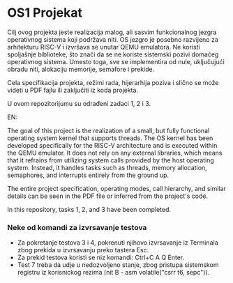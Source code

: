 <h1> OS1 Projekat </h1>
Cilj ovog projekta jeste realizacija malog, ali sasvim funkcionalnog jezgra operativnog sistema koji podržava niti.
OS jezgro je posebno razvijeno za arhitekturu RISC-V i izvršava se unutar QEMU emulatora. Ne koristi spoljašnje biblioteke, što znači da se ne koriste sistemski pozivi domaćeg operativnog sistema. Umesto toga, sve se implementira od nule, uključujući obradu niti, alokaciju memorije, semafore i prekide.

Cela specifikacija projekta, režimi rada, hijerarhija poziva i slično se može videti u PDF fajlu ili zaključiti iz koda projekta.

U ovom repozitorijumu su odrađeni zadaci 1, 2 i 3.

EN:

The goal of this project is the realization of a small, but fully functional operating system kernel that supports threads.
The OS kernel has been developed specifically for the RISC-V architecture and is executed within the QEMU emulator. It does not rely on any external libraries, which means that it refrains from utilizing system calls provided by the host operating system. Instead, it handles tasks such as threads, memory allocation, semaphores, and interrupts entirely from the ground up.

The entire project specification, operating modes, call hierarchy, and similar details can be seen in the PDF file or inferred from the project's code.

In this repository, tasks 1, 2, and 3 have been completed.


<h3> Neke od komandi za izvrsavanje testova </h3>

- Za pokretanje testova 3 i 4, pokrenuti njihovo izvrsavanje iz Terminala zbog prekida u izvrsavanju preko tastera Esc.
- Za prekid testova koristi se niz komandi: Ctrl+C A Q Enter.
- Test 7 treba da udje u nedozvoljeno stanje, zbog pristupa sistemskom registru iz korisnickog rezima (nit B - asm volatile("csrr t6, sepc")).
